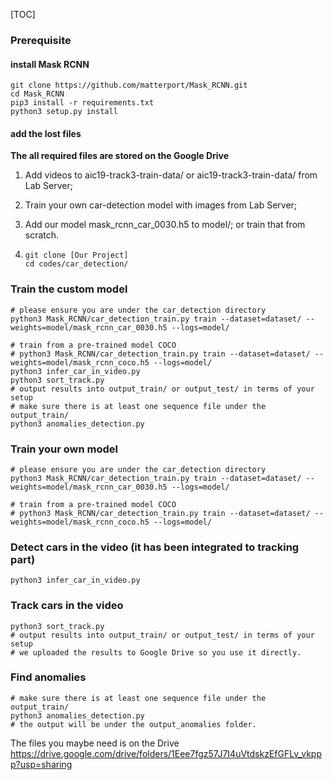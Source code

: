 [TOC]

### Prerequisite 


#### install Mask RCNN

```shell
git clone https://github.com/matterport/Mask_RCNN.git
cd Mask_RCNN
pip3 install -r requirements.txt
python3 setup.py install
```

#### add the lost files

__The all required files are stored on the Google Drive__

1. Add videos to aic19-track3-train-data/ or aic19-track3-train-data/ from Lab Server;

2. Train your own car-detection model with images from Lab Server;

3. Add our model mask_rcnn_car_0030.h5 to model/; or train that from scratch.

4. ```
   git clone [Our Project]
   cd codes/car_detection/
   ```

### Train the custom model

```
# please ensure you are under the car_detection directory
python3 Mask_RCNN/car_detection_train.py train --dataset=dataset/ --weights=model/mask_rcnn_car_0030.h5 --logs=model/

# train from a pre-trained model COCO
# python3 Mask_RCNN/car_detection_train.py train --dataset=dataset/ --weights=model/mask_rcnn_coco.h5 --logs=model/
python3 infer_car_in_video.py
python3 sort_track.py
# output results into output_train/ or output_test/ in terms of your setup
# make sure there is at least one sequence file under the output_train/
python3 anomalies_detection.py
```


### Train your own model

```shell
# please ensure you are under the car_detection directory
python3 Mask_RCNN/car_detection_train.py train --dataset=dataset/ --weights=model/mask_rcnn_car_0030.h5 --logs=model/

# train from a pre-trained model COCO
# python3 Mask_RCNN/car_detection_train.py train --dataset=dataset/ --weights=model/mask_rcnn_coco.h5 --logs=model/
```

### Detect cars in the video (it has been integrated to tracking part)

```shell
python3 infer_car_in_video.py
```

### Track cars in the video

```shell
python3 sort_track.py
# output results into output_train/ or output_test/ in terms of your setup
# we uploaded the results to Google Drive so you use it directly.
```

### Find anomalies

```shell
# make sure there is at least one sequence file under the output_train/
python3 anomalies_detection.py
# the output will be under the output_anomalies folder.
```

The files you maybe need is on the Drive https://drive.google.com/drive/folders/1Eee7fgz57J7I4uVtdskzEfGFLv_vkppp?usp=sharing



